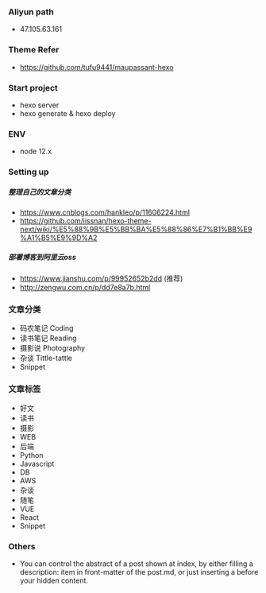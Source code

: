 ### Aliyun path
- 47.105.63.161

### Theme Refer
- https://github.com/tufu9441/maupassant-hexo

### Start project
- hexo server
- hexo generate & hexo deploy

### ENV
- node 12.x

### Setting up
##### 整理自己的文章分类
- https://www.cnblogs.com/hankleo/p/11606224.html
- https://github.com/iissnan/hexo-theme-next/wiki/%E5%88%9B%E5%BB%BA%E5%88%86%E7%B1%BB%E9%A1%B5%E9%9D%A2

##### 部署博客到阿里云oss
- https://www.jianshu.com/p/99952652b2dd (推荐)
- http://zengwu.com.cn/p/dd7e8a7b.html

### 文章分类
- 码农笔记     Coding
- 读书笔记     Reading
- 摄影说       Photography
- 杂谈         Tittle-tattle
- Snippet

### 文章标签
- 好文
- 读书
- 摄影
- WEB
- 后端
- Python
- Javascript
- DB
- AWS
- 杂谈
- 随笔
- VUE
- React
- Snippet

### Others
- You can control the abstract of a post shown at index, by either filling a description: item in front-matter of the post.md, or just inserting a <!--more--> before your hidden content.